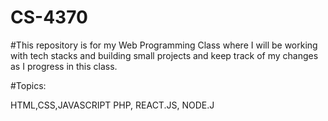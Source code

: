 # CS-4370

#This repository is for my Web Programming Class where I will be working with tech stacks and building small projects and keep track of my changes as I progress in this class.

#Topics:

HTML,CSS,JAVASCRIPT
PHP, REACT.JS, NODE.J
